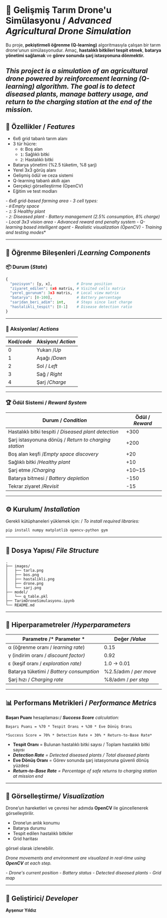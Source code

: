 
# 🌾 Gelişmiş Tarım Drone'u Simülasyonu / *Advanced Agricultural Drone Simulation*

Bu proje, **pekiştirmeli öğrenme (Q-learning)** algoritmasıyla çalışan bir tarım drone'unun simülasyonudur. Amaç, **hastalıklı bitkileri tespit etmek**, **batarya yönetimi sağlamak** ve **görev sonunda şarj istasyonuna dönmektir.**

*This project is a simulation of an agricultural drone powered by reinforcement learning (Q-learning) algorithm. The goal is to detect diseased plants, manage battery usage, and return to the charging station at the end of the mission.*
---

## 🚀 Özellikler / *Features*

- 6x6 grid tabanlı tarım alanı
- 3 tür hücre: 
  - `0`: Boş alan 
  - `1`: Sağlıklı bitki  
  - `2`: Hastalıklı bitki
- Batarya yönetimi (%2.5 tüketim, %8 şarj) 
- Yerel 3x3 görüş alanı
- Gelişmiş ödül ve ceza sistemi 
- Q-learning tabanlı akıllı ajan
- Gerçekçi görselleştirme (OpenCV) 
- Eğitim ve test modları


*- 6x6 grid-based farming area*
*- 3 cell types:*  
  *- `0`:Empty space*  
  *- `1`: S Healthy plant*  
  *- `2`:  Diseased plant*
*- Battery management (2.5% consumption, 8% charge)*
*- Local 3x3 vision area*
*- Advanced reward and penalty system*
*- Q-learning based intelligent agent*
*- Realistic visualization (OpenCV)*
*- Training and testing modes**

---

## 🧠 Öğrenme Bileşenleri /*Learning Components*

### 📦 Durum (*State*)
```python
{
  "pozisyon": [y, x],           # Drone position
  "ziyaret_edilen": 6x6 matris, # Visited cells matrix
  "yerel_gorunum": 3x3 matris,  # Local view matrix
  "batarya": [0-100],           # Battery percentage
  "sarjdan_beri_adim": int,     # Steps since last charge
  "hastalikli_tespit": [0-1]    # Disease detection ratio
}
```

---

### 🎯 Aksiyonlar/ *Actions*

| Kod/*code* | Aksiyon/ *Action* |
|-----|---------|
| 0   | Yukarı /*Up* |
| 1   | Aşağı /*Down*   |
| 2   | Sol / *Left*   |
| 3   | Sağ / *Right*   |
| 4   | Şarj /*Charge*   |

---

### 🏆 Ödül Sistemi / *Reward System*

| Durum / *Condition*                    | Ödül   / *Reward*  |
|--------------------------|----------|
| Hastalıklı bitki tespiti / *Diseased plant detection*	 | +300     |
| Şarj istasyonuna dönüş / *Return to charging station*	   | +200     |
| Boş alan keşfi /*Empty space discovery*         | +20      |
| Sağlıklı bitki /*Healthy plant*         | +10      |
| Şarj etme /*Charging*           | +10~15   |
| Batarya bitmesi / *Battery depletion*        | -150     |
| Tekrar ziyaret /*Revisit*       | -15      |

---

## ⚙️ Kurulum/ *Installation*

Gerekli kütüphaneleri yüklemek için: / *To install required libraries:*

```bash
pip install numpy matplotlib opencv-python gym
```

---


## 📂 Dosya Yapısı/ *File Structure*

```
.
├── images/
│   ├── tarla.png
│   ├── bos.png
│   ├── hastalikli.png
│   ├── drone.png
│   └── sarj.png
├── model/
│   └── q_table.pkl
├── TarimDroneSimulasyonu.ipynb
└── README.md
```

---

## 🔧 Hiperparametreler /*Hyperparameters*

| Parametre   /* Parameter   *    | Değer   /*Value*   |
|-------------------|-------------|
| α (öğrenme oranı / *learning rate*)	 | 0.15        |
| γ (indirim oranı / *discount factor)*	 | 0.92        |
| ε (keşif oranı / *exploration rate)*  | 1.0 → 0.01  |
| Batarya tüketimi / *Battery consumption* | %2.5/adım / *per move* |
| Şarj hızı / *Charging rate*     | %8/adım / *per step*   |

---

## 📊 Performans Metrikleri / *Performance Metrics*

**Başarı Puanı** hesaplaması:/ ***Success Score** calculation:*

```text
Başarı Puanı = %70 * Tespit Oranı + %30 * Eve Dönüş Oranı

*Success Score = 70% * Detection Rate + 30% * Return-to-Base Rate*

```

- **Tespit Oranı** = Bulunan hastalıklı bitki sayısı / Toplam hastalıklı bitki sayısı
- ***Detection Rate** = Detected diseased plants / Total diseased plants*
- **Eve Dönüş Oranı** = Görev sonunda şarj istasyonuna güvenli dönüş yüzdesi
- ***Return-to-Base Rate** = Percentage of safe returns to charging station at mission end*
  
---

## 📸 Görselleştirme/ *Visualization*

Drone’un hareketleri ve çevresi her adımda **OpenCV** ile güncellenerek görselleştirilir.

- Drone’un anlık konumu  
- Batarya durumu  
- Tespit edilen hastalıklı bitkiler  
- Grid haritası  

görsel olarak izlenebilir.


*Drone movements and environment are visualized in real-time using **OpenCV** at each step.*

*- Drone's current position*
*- Battery status*
*- Detected diseased plants*
*- Grid map*

---

## 👤 Geliştirici/ *Developer*

**Ayşenur Yıldız**
